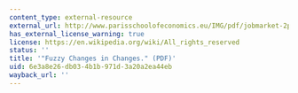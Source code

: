 ```yaml
---
content_type: external-resource
external_url: http://www.parisschoolofeconomics.eu/IMG/pdf/jobmarket-2paper-dechaisemartin-pse.pdf
has_external_license_warning: true
license: https://en.wikipedia.org/wiki/All_rights_reserved
status: ''
title: '"Fuzzy Changes in Changes." (PDF)'
uid: 6e3a8e26-db03-4b1b-971d-3a20a2ea44eb
wayback_url: ''
---
```

